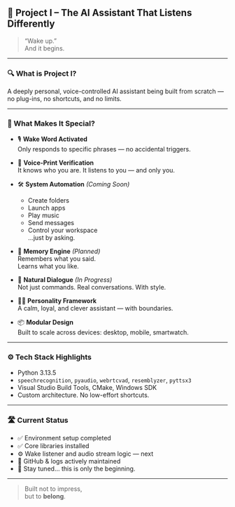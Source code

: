 ## 🧠 Project I – The AI Assistant That Listens Differently

> “Wake up.”  
> And it begins.

---

### 🔍 What is Project I?

A deeply personal, voice-controlled AI assistant being built from scratch — no plug-ins, no shortcuts, and no limits.

---

### 🚀 What Makes It Special?

- 🎙️ **Wake Word Activated**  
  Only responds to specific phrases — no accidental triggers.

- 🧬 **Voice-Print Verification**  
  It knows who you are. It listens to you — and only you.

- 🛠️ **System Automation** *(Coming Soon)*  
  - Create folders  
  - Launch apps  
  - Play music  
  - Send messages  
  - Control your workspace  
  ...just by asking.

- 🧠 **Memory Engine** *(Planned)*  
  Remembers what you said.  
  Learns what you like.

- 💬 **Natural Dialogue** *(In Progress)*  
  Not just commands. Real conversations. With style.

- 🧑‍💻 **Personality Framework**  
  A calm, loyal, and clever assistant — with boundaries.

- 📦 **Modular Design**  
  Built to scale across devices: desktop, mobile, smartwatch.

---

### ⚙️ Tech Stack Highlights

- Python 3.13.5  
- `speechrecognition`, `pyaudio`, `webrtcvad`, `resemblyzer`, `pyttsx3`  
- Visual Studio Build Tools, CMake, Windows SDK  
- Custom architecture. No low-effort shortcuts.

---

### 🛣️ Current Status

- ✅ Environment setup completed  
- ✅ Core libraries installed  
- ⚙️ Wake listener and audio stream logic — next  
- 📁 GitHub & logs actively maintained  
- 👀 Stay tuned… this is only the beginning.

---

> Built not to impress,  
> but to **belong**.
